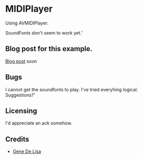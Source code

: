 # MIDIPlayer

Using AVMIDIPlayer.

SoundFonts don't seem to work yet.'


## Blog post for this example.

[Blog post](http://www.rockhoppertech.com/blog/)
soon


## Bugs

I cannot get the soundfonts to play. I've tried everyhing logical. Suggestions?'


## Licensing

I'd appreciate an ack somehow.

## Credits

*	[Gene De Lisa](http://rockhoppertech.com/blog/)